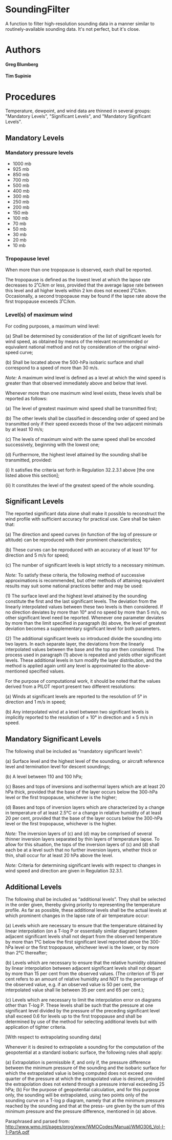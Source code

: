 <h1>SoundingFilter</h1>
A function to filter high-resolution sounding data in a manner similar to routinely-available sounding data.  It's not perfect, but it's close.

<h1>Authors</h1>
<h4>Greg Blumberg</h4>
<h4>Tim Supinie</h4>

<h1>Procedures</h1>
Temperature, dewpoint, and wind data are thinned in several groups: "Mandatory Levels", "Significant Levels", and "Mandatory Significant Levels".

<h2>Mandatory Levels</h2>

<h3>Mandatory pressure levels</h3>
<ul>
<li>1000 mb
<li>925 mb
<li>850 mb
<li>700 mb
<li>500 mb
<li>400 mb
<li>300 mb
<li>250 mb
<li>200 mb
<li>150 mb
<li>100 mb
<li>70 mb 
<li>50 mb
<li>30 mb
<li>20 mb
<li>10 mb
</ul>

<h3>Tropopause level</h3>
When more than one tropopause is observed, each shall be reported.

The tropopause is defined as the lowest level at which the lapse rate decreases to 2˚C/km or less, provided that the average lapse rate between this level and all higher levels within 2 km does not exceed 2˚C/km. Occasionally, a second tropopause may be found if the lapse rate above the first tropopause exceeds 3˚C/km. 

<h3>Level(s) of maximum wind</h3>

For coding purposes, a maximum wind level:

(a) Shall be determined by consideration of the list of significant levels for wind speed, as obtained by means of the relevant recommended or equivalent national method and not by consideration of the original wind-speed curve;

(b) Shall be located above the 500-hPa isobaric surface and shall correspond to a speed of more than 30 m/s.

*Note:* A maximum wind level is defined as a level at which the wind speed is greater than that observed immediately above and below that level.

Whenever more than one maximum wind level exists, these levels shall be reported as follows:

(a) The level of greatest maximum wind speed shall be transmitted first;

(b) The other levels shall be classified in descending order of speed and be transmitted only if their speed exceeds those of the two adjacent minimals by at least 10 m/s;

(c) The levels of maximum wind with the same speed shall be encoded successively, beginning with the lowest one;

(d) Furthermore, the highest level attained by the sounding shall be transmitted, provided:

(i) It satisfies the criteria set forth in Regulation 32.2.3.1 above [the one listed above this section];

(ii) It constitutes the level of the greatest speed of the whole sounding.

<h2>Significant Levels</h2>

The reported significant data alone shall make it possible to reconstruct the wind profile with sufficient accuracy for practical use. Care shall be taken that:

(a) The direction and speed curves (in function of the log of pressure or altitude) can be reproduced with their prominent characteristics;

(b) These curves can be reproduced with an accuracy of at least 10° for direction and 5 m/s for speed;

(c) The number of significant levels is kept strictly to a necessary minimum.

*Note:* To satisfy these criteria, the following method of successive approximations is recommended, but other methods of attaining equivalent results may suit some national practices better and may be used:

(1) The surface level and the highest level attained by the sounding constitute the first and the last significant levels. The deviation from the linearly interpolated values between these two levels is then considered. If no direction deviates by more than 10° and no speed by more than 5 m/s, no other significant level need be reported. Whenever one parameter deviates by more than the limit specified in paragraph (b) above, the level of greatest deviation becomes a supplementary significant level for both parameters.

(2) The additional significant levels so introduced divide the sounding into two layers. In each separate layer, the deviations from the linearly interpolated values between the base and the top are then considered. The process used in paragraph (1) above is repeated and yields other significant levels. These additional levels in turn modify the layer distribution, and the method is applied again until any level is approximated to the above-mentioned specified values.

For the purpose of computational work, it should be noted that the values derived from a PILOT report present two different resolutions:

(a) Winds at significant levels are reported to the resolution of 5° in direction and 1 m/s in speed;

(b) Any interpolated wind at a level between two significant levels is implicitly reported to the resolution of ± 10° in direction and ± 5 m/s in speed.

<h2>Mandatory Significant Levels</h2>

The following shall be included as “mandatory significant levels”:

(a) Surface level and the highest level of the sounding, or aircraft reference level and termination level for descent soundings;

(b) A level between 110 and 100 hPa;

(c) Bases and tops of inversions and isothermal layers which are at least 20 hPa thick, provided that the base of the layer occurs below the 300-hPa level or the first tropopause, whichever is the higher;

(d) Bases and tops of inversion layers which are characterized by a change in temperature of at least 2.5°C or a change in relative humidity of at least 20 per cent, provided that the base of the layer occurs below the 300-hPa level or the first tropopause, whichever is the higher.

*Note:* The inversion layers of (c) and (d) may be comprised of several thinner inversion layers separated by thin layers of temperature lapse. To allow for this situation, the tops of the inversion layers of (c) and (d) shall each be at a level such that no further inversion layers, whether thick or thin, shall occur for at least 20 hPa above the level.

*Note:* Criteria for determining significant levels with respect to changes in wind speed and direction are given in Regulation 32.3.1.

<h2>Additional Levels</h2>

The following shall be included as “additional levels”. They shall be selected in the order given, thereby giving priority to representing the temperature profile. As far as possible, these additional levels shall be the actual levels at which prominent changes in the lapse rate of air temperature occur:

(a) Levels which are necessary to ensure that the temperature obtained by linear interpolation (on a T-log P or essentially similar diagram) between adjacent significant levels shall not depart from the observed temperature by more than 1°C below the first significant level reported above the 300-hPa level or the first tropopause, whichever level is the lower, or by more than 2°C thereafter;

(b) Levels which are necessary to ensure that the relative humidity obtained by linear interpolation between adjacent significant levels shall not depart by more than 15 per cent from the observed values. (The criterion of 15 per cent refers to an amount of relative humidity and NOT to the percentage of the observed value, e.g. if an observed value is 50 per cent, the interpolated value shall lie between 35 per cent and 65 per cent.);

(c) Levels which are necessary to limit the interpolation error on diagrams other than T-log P. These levels shall be such that the pressure at one significant level divided by the pressure of the preceding significant level shall exceed 0.6 for levels up to the first tropopause and shall be determined by use of the method for selecting additional levels but with application of tighter criteria.

[With respect to extrapolating sounding data]

Whenever it is desired to extrapolate a sounding for the computation of the geopotential at a standard isobaric surface, the following rules shall apply:

(a) Extrapolation is permissible if, and only if, the pressure difference between the minimum pressure of the sounding and the isobaric surface for which the extrapolated value is being computed does not exceed one quarter of the pressure at which the extrapolated value is desired, provided the extrapolation does not extend through a pressure interval exceeding 25 hPa;
(b) For the purpose of geopotential calculation, and for this purpose only, the sounding will be extrapolated, using two points only of the sounding curve on a T-log p diagram, namely that at the minimum pressure reached by the sounding and that at the press- ure given by the sum of this minimum pressure and the pressure difference, mentioned in (a) above.

Paraphrased and parsed from: http://www.wmo.int/pages/prog/www/WMOCodes/Manual/WMO306_Vol-I-1-PartA.pdf
